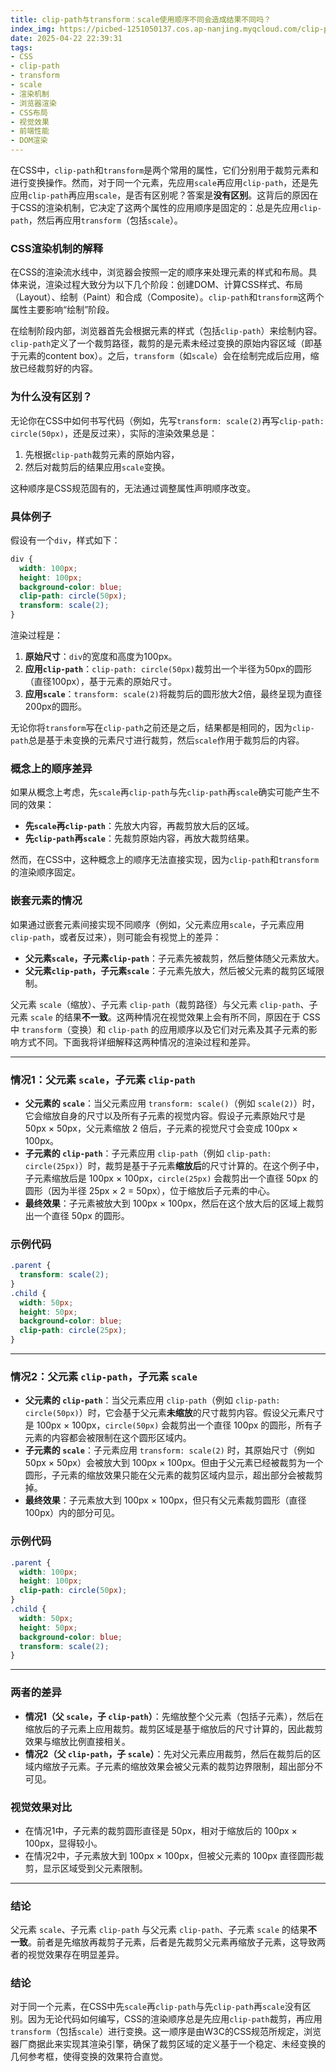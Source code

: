 ```yaml
---
title: clip-path与transform：scale使用顺序不同会造成结果不同吗？
index_img: https://picbed-1251050137.cos.ap-nanjing.myqcloud.com/clip-path%20and%20scale%20issue.png
date: 2025-04-22 22:39:31
tags:
- CSS
- clip-path
- transform
- scale
- 渲染机制
- 浏览器渲染
- CSS布局
- 视觉效果
- 前端性能
- DOM渲染
---
```


在CSS中，`clip-path`和`transform`是两个常用的属性，它们分别用于裁剪元素和进行变换操作。然而，对于同一个元素，先应用`scale`再应用`clip-path`，还是先应用`clip-path`再应用`scale`，是否有区别呢？答案是**没有区别**。这背后的原因在于CSS的渲染机制，它决定了这两个属性的应用顺序是固定的：总是先应用`clip-path`，然后再应用`transform`（包括`scale`）。

### CSS渲染机制的解释

在CSS的渲染流水线中，浏览器会按照一定的顺序来处理元素的样式和布局。具体来说，渲染过程大致分为以下几个阶段：创建DOM、计算CSS样式、布局（Layout）、绘制（Paint）和合成（Composite）。`clip-path`和`transform`这两个属性主要影响“绘制”阶段。

在绘制阶段内部，浏览器首先会根据元素的样式（包括`clip-path`）来绘制内容。`clip-path`定义了一个裁剪路径，裁剪的是元素未经过变换的原始内容区域（即基于元素的content box）。之后，`transform`（如`scale`）会在绘制完成后应用，缩放已经裁剪好的内容。

### 为什么没有区别？

无论你在CSS中如何书写代码（例如，先写`transform: scale(2)`再写`clip-path: circle(50px)`，还是反过来），实际的渲染效果总是：

1. 先根据`clip-path`裁剪元素的原始内容，
2. 然后对裁剪后的结果应用`scale`变换。

这种顺序是CSS规范固有的，无法通过调整属性声明顺序改变。

### 具体例子

假设有一个`div`，样式如下：

```css
div {
  width: 100px;
  height: 100px;
  background-color: blue;
  clip-path: circle(50px);
  transform: scale(2);
}

```

渲染过程是：

1. **原始尺寸**：`div`的宽度和高度为100px。
2. **应用`clip-path`**：`clip-path: circle(50px)`裁剪出一个半径为50px的圆形（直径100px），基于元素的原始尺寸。
3. **应用`scale`**：`transform: scale(2)`将裁剪后的圆形放大2倍，最终呈现为直径200px的圆形。

无论你将`transform`写在`clip-path`之前还是之后，结果都是相同的，因为`clip-path`总是基于未变换的元素尺寸进行裁剪，然后`scale`作用于裁剪后的内容。

### 概念上的顺序差异

如果从概念上考虑，先`scale`再`clip-path`与先`clip-path`再`scale`确实可能产生不同的效果：

- **先`scale`再`clip-path`**：先放大内容，再裁剪放大后的区域。
- **先`clip-path`再`scale`**：先裁剪原始内容，再放大裁剪结果。

然而，在CSS中，这种概念上的顺序无法直接实现，因为`clip-path`和`transform`的渲染顺序固定。

### 嵌套元素的情况

如果通过嵌套元素间接实现不同顺序（例如，父元素应用`scale`，子元素应用`clip-path`，或者反过来），则可能会有视觉上的差异：

- **父元素`scale`，子元素`clip-path`**：子元素先被裁剪，然后整体随父元素放大。
- **父元素`clip-path`，子元素`scale`**：子元素先放大，然后被父元素的裁剪区域限制。

父元素 `scale`（缩放）、子元素 `clip-path`（裁剪路径）与父元素 `clip-path`、子元素 `scale` 的结果**不一致**。这两种情况在视觉效果上会有所不同，原因在于 CSS 中 `transform`（变换）和 `clip-path` 的应用顺序以及它们对元素及其子元素的影响方式不同。下面我将详细解释这两种情况的渲染过程和差异。

---

### **情况1：父元素 `scale`，子元素 `clip-path`**

- **父元素的 `scale`**：当父元素应用 `transform: scale()`（例如 `scale(2)`）时，它会缩放自身的尺寸以及所有子元素的视觉内容。假设子元素原始尺寸是 50px × 50px，父元素缩放 2 倍后，子元素的视觉尺寸会变成 100px × 100px。
- **子元素的 `clip-path`**：子元素应用 `clip-path`（例如 `clip-path: circle(25px)`）时，裁剪是基于子元素**缩放后**的尺寸计算的。在这个例子中，子元素缩放后是 100px × 100px，`circle(25px)` 会裁剪出一个直径 50px 的圆形（因为半径 25px × 2 = 50px），位于缩放后子元素的中心。
- **最终效果**：子元素被放大到 100px × 100px，然后在这个放大后的区域上裁剪出一个直径 50px 的圆形。

### **示例代码**

```css
.parent {
  transform: scale(2);
}
.child {
  width: 50px;
  height: 50px;
  background-color: blue;
  clip-path: circle(25px);
}

```

---

### **情况2：父元素 `clip-path`，子元素 `scale`**

- **父元素的 `clip-path`**：当父元素应用 `clip-path`（例如 `clip-path: circle(50px)`）时，它会基于父元素**未缩放**的尺寸裁剪内容。假设父元素尺寸是 100px × 100px，`circle(50px)` 会裁剪出一个直径 100px 的圆形，所有子元素的内容都会被限制在这个圆形区域内。
- **子元素的 `scale`**：子元素应用 `transform: scale(2)` 时，其原始尺寸（例如 50px × 50px）会被放大到 100px × 100px。但由于父元素已经被裁剪为一个圆形，子元素的缩放效果只能在父元素的裁剪区域内显示，超出部分会被裁剪掉。
- **最终效果**：子元素放大到 100px × 100px，但只有父元素裁剪圆形（直径 100px）内的部分可见。

### **示例代码**

```css
.parent {
  width: 100px;
  height: 100px;
  clip-path: circle(50px);
}
.child {
  width: 50px;
  height: 50px;
  background-color: blue;
  transform: scale(2);
}

```

---

### **两者的差异**

- **情况1（父 `scale`，子 `clip-path`）**：先缩放整个父元素（包括子元素），然后在缩放后的子元素上应用裁剪。裁剪区域是基于缩放后的尺寸计算的，因此裁剪效果与缩放比例直接相关。
- **情况2（父 `clip-path`，子 `scale`）**：先对父元素应用裁剪，然后在裁剪后的区域内缩放子元素。子元素的缩放效果会被父元素的裁剪边界限制，超出部分不可见。

### **视觉效果对比**

- 在情况1中，子元素的裁剪圆形直径是 50px，相对于缩放后的 100px × 100px，显得较小。
- 在情况2中，子元素放大到 100px × 100px，但被父元素的 100px 直径圆形裁剪，显示区域受到父元素限制。

---

### **结论**

父元素 `scale`、子元素 `clip-path` 与父元素 `clip-path`、子元素 `scale` 的结果**不一致**。前者是先缩放再裁剪子元素，后者是先裁剪父元素再缩放子元素，这导致两者的视觉效果存在明显差异。

### 结论

对于同一个元素，在CSS中先`scale`再`clip-path`与先`clip-path`再`scale`没有区别。因为无论代码如何编写，CSS的渲染顺序总是先应用`clip-path`裁剪，再应用`transform`（包括`scale`）进行变换。这一顺序是由W3C的CSS规范所规定，浏览器厂商据此来实现其渲染引擎，确保了裁剪区域的定义基于一个稳定、未经变换的几何参考框，使得变换的效果符合直觉。